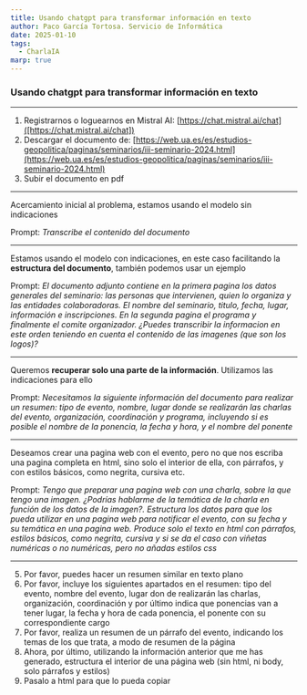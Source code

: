 ```yaml
---
title: Usando chatgpt para transformar información en texto
author: Paco García Tortosa. Servicio de Informática
date: 2025-01-10
tags:
  - CharlaIA
marp: true
---
```


### Usando chatgpt para transformar información en texto

---

1. Registrarnos o loguearnos en Mistral AI: [https://chat.mistral.ai/chat]([https://chat.mistral.ai/chat])
2. Descargar el documento de: [https://web.ua.es/es/estudios-geopolitica/paginas/seminarios/iii-seminario-2024.html](https://web.ua.es/es/estudios-geopolitica/paginas/seminarios/iii-seminario-2024.html)
3. Subir el documento en pdf

---

Acercamiento inicial al problema, estamos usando el modelo sin indicaciones

Prompt: *Transcribe el contenido del documento*

---

Estamos usando el modelo con indicaciones, en este caso facilitando la **estructura del documento**, también podemos usar un ejemplo

Prompt: *El documento adjunto contiene en la primera pagina los datos generales del seminario: las personas que intervienen, quien lo organiza y las entidades colaboradoras. El nombre del seminario, titulo, fecha, lugar, información e inscripciones. En la segunda pagina el programa y finalmente el comite organizador. ¿Puedes transcribir la informacion en este orden teniendo en cuenta el contenido de las imagenes (que son los logos)?*

---

Queremos **recuperar solo una parte de la información**. Utilizamos las indicaciones para ello

Prompt: *Necesitamos la siguiente información del documento para realizar un resumen: tipo de evento, nombre, lugar donde se realizarán las charlas del evento, organización, coordinación y programa, incluyendo si es posible el nombre de la ponencia, la fecha y hora, y el nombre del ponente*

---

Deseamos crear una pagina web con el evento, pero no que nos escriba una pagina completa en html, sino solo el interior de ella, con párrafos, y con estilos básicos, como negrita, cursiva etc.

Prompt: *Tengo que preparar una pagina web con una charla, sobre la que tengo una imagen. ¿Podrías hablarme de la temática de la charla en función de los datos de la imagen?. Estructura los datos para que los pueda utilizar en una pagina web para notificar el evento, con su fecha y su temática en una pagina web. Produce solo el texto en html con párrafos, estilos básicos, como negrita, cursiva y si se da el caso con viñetas numéricas o no numéricas, pero no añadas estilos css*

----

5. Por favor, puedes hacer un resumen similar en texto plano
6. Por favor, incluye los siguientes apartados en el resumen: tipo del evento, nombre del evento, lugar don de realizarán las charlas, organización, coordinación y por último indica que ponencias van a tener lugar, la fecha y hora de cada ponencia, el ponente con su correspondiente cargo
7. Por favor, realiza un resumen de un párrafo del evento, indicando los temas de los que trata, a modo de resumen de la página
8. Ahora, por último, utilizando la información anterior que me has generado, estructura el interior de una página web (sin html, ni body, solo párrafos y estilos)
9. Pasalo a html para que lo pueda copiar

